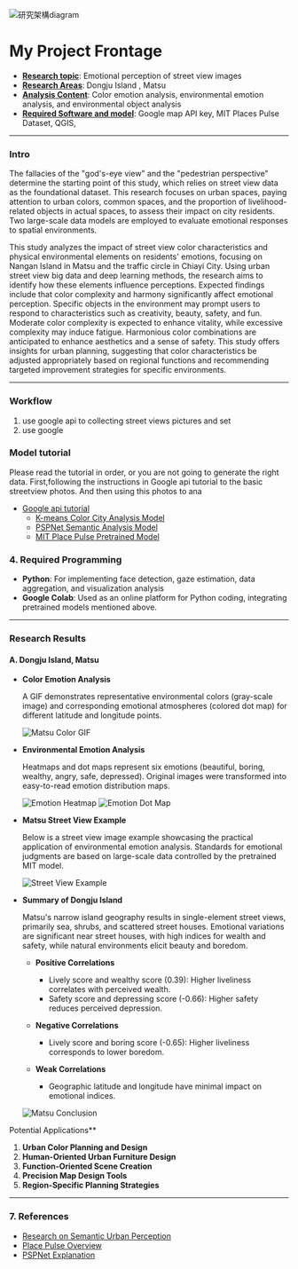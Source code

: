 ![研究架構diagram](hsiao_pic/research_conceptdrawing.png)


# My Project Frontage
- **[Research topic](#3-文字與顏色標記)**: Emotional perception of street view images
- **[Research Areas]()**: Dongju Island , Matsu
- **[Analysis Content]()**: Color emotion analysis, environmental emotion analysis, and environmental object analysis
- **[Required Software and model]()**: Google map API key, MIT Places Pulse Dataset, QGIS,
---
### Intro
The fallacies of the "god's-eye view" and the "pedestrian perspective" determine the starting point of this study, which relies on street view data as the foundational dataset. This research focuses on urban spaces, paying attention to urban colors, common spaces, and the proportion of livelihood-related objects in actual spaces, to assess their impact on city residents. Two large-scale data models are employed to evaluate emotional responses to spatial environments.

This study analyzes the impact of street view color characteristics and physical environmental elements on residents' emotions, focusing on Nangan Island in Matsu and the traffic circle in Chiayi City. Using urban street view big data and deep learning methods, the research aims to identify how these elements influence perceptions. Expected findings include that color complexity and harmony significantly affect emotional perception. Specific objects in the environment may prompt users to respond to characteristics such as creativity, beauty, safety, and fun. Moderate color complexity is expected to enhance vitality, while excessive complexity may induce fatigue. Harmonious color combinations are anticipated to enhance aesthetics and a sense of safety. This study offers insights for urban planning, suggesting that color characteristics be adjusted appropriately based on regional functions and recommending targeted improvement strategies for specific environments.

---
### Workflow
1. use google api to collecting street views pictures and set
2. use google 



### **Model tutorial**

Please read the tutorial in order, or you are not going to generate the right data. First,following the instructions in Google api tutorial to the basic streetview photos. And then using this photos to ana 
- [Google api tutorial](Google_api_tutorial)  
  -  [K-means Color City Analysis Model](K-means_Color_City_Analysis_Model.md)
  - [PSPNet Semantic Analysis Model](PSPNet_Semantic_Analysis_Model.md)
  -  [MIT Place Pulse Pretrained Model](Google_api_tutorial)


### **4. Required Programming**
- **Python**: For implementing face detection, gaze estimation, data aggregation, and visualization analysis
- **Google Colab**: Used as an online platform for Python coding, integrating pretrained models mentioned above.

---

### Research Results

#### **A. Dongju Island, Matsu**

- **Color Emotion Analysis**

    A GIF demonstrates representative environmental colors (gray-scale image) and corresponding emotional atmospheres (colored dot map) for different latitude and longitude points.

    ![Matsu Color GIF](hsiao_pic\matzu\matzu_color.gif)

- **Environmental Emotion Analysis**

    Heatmaps and dot maps represent six emotions (beautiful, boring, wealthy, angry, safe, depressed). Original images were transformed into easy-to-read emotion distribution maps.

    ![Emotion Heatmap](hsiao_pic\matzu\hot_strength_dot_combined.png)
    ![Emotion Dot Map](hsiao_pic\matzu\matzu_6_Emotion_dot.gif)

- **Matsu Street View Example**

    Below is a street view image example showcasing the practical application of environmental emotion analysis. Standards for emotional judgments are based on large-scale data controlled by the pretrained MIT model.

    ![Street View Example](hsiao_pic\matzu\matzu_example.png)

- **Summary of Dongju Island**

    Matsu's narrow island geography results in single-element street views, primarily sea, shrubs, and scattered street houses. Emotional variations are significant near street houses, with high indices for wealth and safety, while natural environments elicit beauty and boredom.

    - **Positive Correlations**
        - Lively score and wealthy score (0.39): Higher liveliness correlates with perceived wealth.
        - Safety score and depressing score (-0.66): Higher safety reduces perceived depression.

    - **Negative Correlations**
        - Lively score and boring score (-0.65): Higher liveliness corresponds to lower boredom.

    - **Weak Correlations**
        - Geographic latitude and longitude have minimal impact on emotional indices.

    ![Matsu Conclusion](hsiao_pic\matzu\matzu_conclusion.png)


Potential Applications**

1. **Urban Color Planning and Design**
2. **Human-Oriented Urban Furniture Design**
3. **Function-Oriented Scene Creation**
4. **Precision Map Design Tools**
5. **Region-Specific Planning Strategies**

---

### **7. References**
- [Research on Semantic Urban Perception](https://www.mdpi.com/2076-3417/14/20/9521)
- [Place Pulse Overview](https://www.media.mit.edu/projects/place-pulse-new/overview/)
- [PSPNet Explanation](https://medium.com/image-processing-and-ml-note/pspnet-winner-in-ilsvrc-2016-semantic-segmentation-scene-parsing-800879d513e)
